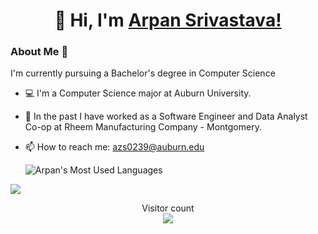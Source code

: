
<h1 align="center" >👋 Hi, I'm <a href="https://www.linkedin.com/in/arpan-srivastava/" target="_blank"> Arpan Srivastava!</a></h1>
<h3>About Me 🙂</h3>
I'm currently pursuing a Bachelor's degree in Computer Science

- 💻 I'm a Computer Science major at Auburn University.
- :briefcase: In the past I have worked as a Software Engineer and Data Analyst Co-op at Rheem Manufacturing Company - Montgomery.
- 📫 How to reach me: azs0239@auburn.edu

  ![Arpan's Most Used Languages](https://github-readme-stats-git-masterrstaa-rickstaa.vercel.app/api/top-langs/?username=arpan3323&title_color=2f81ed&bg_color=ffffff&text_color=2f81ed)
  
 <a href=#><img src="contributions.svg"></a>

<p align="center"> 
  Visitor count<br>
  <img src="https://profile-counter.glitch.me/insolitum/count.svg" />
</p>

